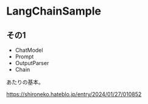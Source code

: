 # LangChainSample

## その1
- ChatModel
- Prompt
- OutputParser
- Chain

あたりの基本。

https://shironeko.hateblo.jp/entry/2024/01/27/010852
